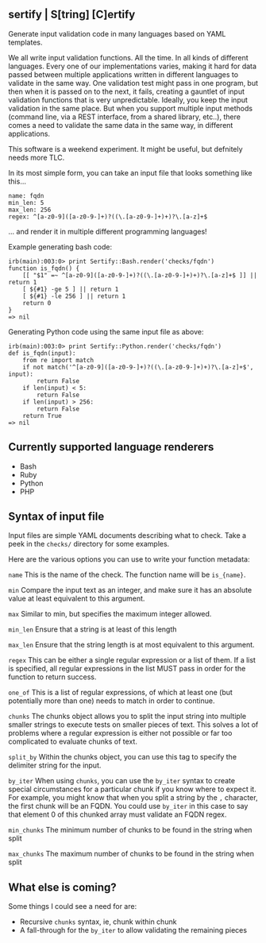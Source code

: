 sertify | S[tring] [C]ertify
----------------------------

Generate input validation code in many languages based on YAML templates.

We all write input validation functions. All the time. In all kinds of
different languages. Every one of our implementations varies, making it hard
for data passed between multiple applications written in different
languages to validate in the same way. One validation test might pass in
one program, but then when it is passed on to the next, it fails, creating
a gauntlet of input validation functions that is very unpredictable.
Ideally, you keep the input validation in the same place. But when you
support multiple input methods (command line, via a REST interface, from
a shared library, etc..), there comes a need to validate the same data
in the same way, in different applications.

This software is a weekend experiment. It might be useful, but defnitely
needs more TLC.

In its most simple form, you can take an input file that looks something
like this...

```
name: fqdn
min_len: 5
max_len: 256
regex: ^[a-z0-9]([a-z0-9-]+)?((\.[a-z0-9-]+)+)?\.[a-z]+$
```

... and render it in multiple different programming languages!

Example generating bash code:

```
irb(main):003:0> print Sertify::Bash.render('checks/fqdn')
function is_fqdn() {
    [[ "$1" =~ ^[a-z0-9]([a-z0-9-]+)?((\.[a-z0-9-]+)+)?\.[a-z]+$ ]] || return 1
    [ ${#1} -ge 5 ] || return 1
    [ ${#1} -le 256 ] || return 1
    return 0
}
=> nil
```

Generating Python code using the same input file as above:

```
irb(main):003:0> print Sertify::Python.render('checks/fqdn')
def is_fqdn(input):
    from re import match
    if not match('^[a-z0-9]([a-z0-9-]+)?((\.[a-z0-9-]+)+)?\.[a-z]+$', input):
        return False
    if len(input) < 5:
        return False
    if len(input) > 256:
        return False
    return True
=> nil
```

Currently supported language renderers
--------------------------------------

* Bash
* Ruby
* Python
* PHP

Syntax of input file
--------------------

Input files are simple YAML documents describing what to check. Take a peek in
the `checks/` directory for some examples.

Here are the various options you can use to write your function metadata:

`name`
This is the name of the check. The function name will be `is_{name}`.

`min`
Compare the input text as an integer, and make sure it has an absolute value
at least equivalent to this argument.

`max`
Similar to min, but specifies the maximum integer allowed.

`min_len`
Ensure that a string is at least of this length

`max_len`
Ensure that the string length is at most equivalent to this argument.

`regex`
This can be either a single regular expression or a list of them. If a list
is specified, all regular expressions in the list MUST pass in order for
the function to return success.

`one_of`
This is a list of regular expressions, of which at least one (but potentially
more than one) needs to match in order to continue.

`chunks`
The chunks object allows you to split the input string into multiple smaller
strings to execute tests on smaller pieces of text. This solves a lot of
problems where a regular expression is either not possible or far too
complicated to evaluate chunks of text.

`split_by`
Within the chunks object, you can use this tag to specify the delimiter
string for the input.

`by_iter`
When using `chunks`, you can use the `by_iter` syntax to create special
circumstances for a particular chunk if you know where to expect it. For
example, you might know that when you split a string by the `,` character,
the first chunk will be an FQDN. You could use `by_iter` in this case to
say that element 0 of this chunked array must validate an FQDN regex.

`min_chunks`
The minimum number of chunks to be found in the string when split

`max_chunks`
The maximum number of chunks to be found in the string when split

What else is coming?
--------------------

Some things I could see a need for are:

* Recursive `chunks` syntax, ie, chunk within chunk
* A fall-through for the `by_iter` to allow validating the remaining pieces
